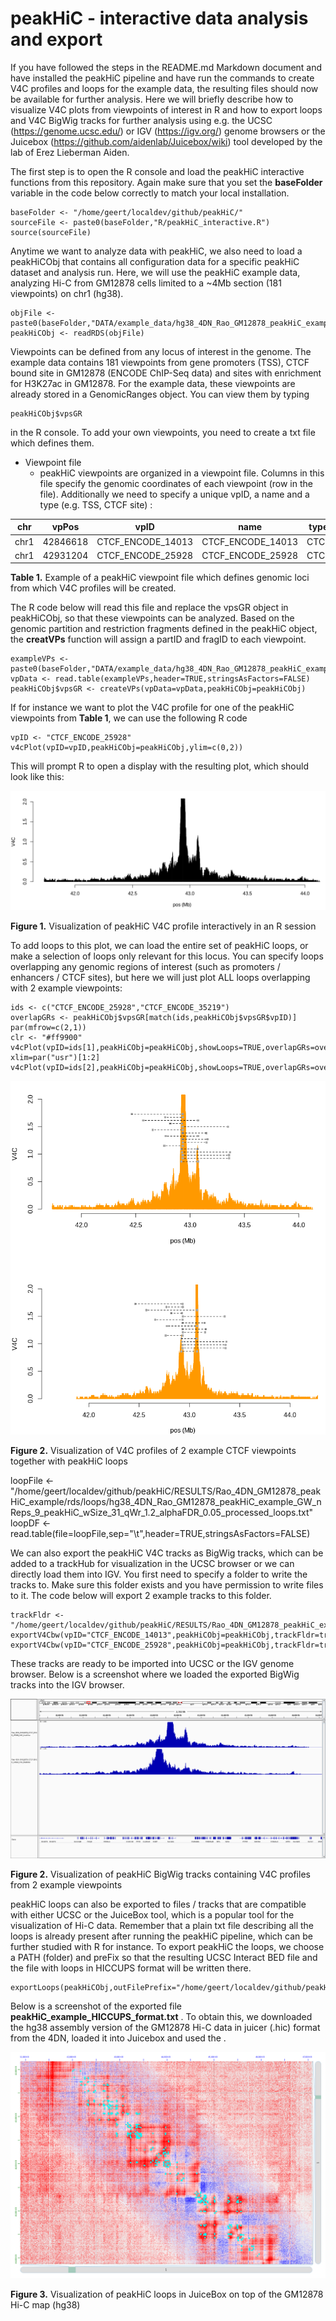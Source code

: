 # peakHiC - interactive data analysis and export

If you have followed the steps in the README.md Markdown document and have installed the peakHiC pipeline and have run the commands to create V4C profiles and loops for the example data, the resulting files should now be available for further analysis. Here we will briefly describe how to visualize V4C plots from viewpoints of interest in R and how to export loops and V4C BigWig tracks for further analysis using e.g. the UCSC (https://genome.ucsc.edu/) or IGV (https://igv.org/) genome browsers or the Juicebox (https://github.com/aidenlab/Juicebox/wiki) tool developed by the lab of Erez Lieberman Aiden. 

The first step is to open the R console and load the peakHiC interactive functions from this repository. Again make sure that you set the __baseFolder__ variable in the code below correctly to match your local installation.

```{r source}
baseFolder <- "/home/geert/localdev/github/peakHiC/"
sourceFile <- paste0(baseFolder,"R/peakHiC_interactive.R")
source(sourceFile)
```

Anytime we want to analyze data with peakHiC, we also need to load a peakHiCObj that contains all configuration data for a specific peakHiC dataset and analysis run. Here, we will use the peakHiC example data, analyzing Hi-C from GM12878 cells limited to a ~4Mb section (181 viewpoints) on chr1 (hg38). 

```{r source}
objFile <- paste0(baseFolder,"DATA/example_data/hg38_4DN_Rao_GM12878_peakHiC_example_peakHiCObj.rds")
peakHiCObj <- readRDS(objFile)
```

Viewpoints can be defined from any locus of interest in the genome. The example data contains 181 viewpoints from gene promoters (TSS), CTCF bound site in GM12878 (ENCODE ChIP-Seq data) and sites with enrichment for H3K27ac in GM12878. For the example data, these viewpoints are already stored in a GenomicRanges object. You can view them by typing

```{r source}
peakHiCObj$vpsGR
```

in the R console. To add your own viewpoints, you need to create a txt file which defines them. 

* Viewpoint file
  * peakHiC viewpoints are organized in a viewpoint file. Columns in this file specify the genomic coordinates of each viewpoint (row in the file). Additionally we need to specify a unique vpID, a name and a type (e.g. TSS, CTCF site) : 

| chr   | vpPos     | vpID              | name              | type |
|-------|-----------|-------------------|-------------------|------|
| chr1  | 42846618  | CTCF_ENCODE_14013 | CTCF_ENCODE_14013 | CTCF |
| chr1  | 42931204  | CTCF_ENCODE_25928 | CTCF_ENCODE_25928 | CTCF |

**Table 1.** Example of a peakHiC viewpoint file which defines genomic loci from which V4C profiles will be created.

The R code below will read this file and replace the vpsGR object in peakHiCObj, so that these viewpoints can be analyzed. Based on the genomic partition and restriction fragments defined in the peakHiC object, the __creatVPs__ function will assign a partID and fragID to each viewpoint. 

```{r source}
exampleVPs <- paste0(baseFolder,"DATA/example_data/hg38_4DN_Rao_GM12878_peakHiC_example_VPs.txt")
vpData <- read.table(exampleVPs,header=TRUE,stringsAsFactors=FALSE)
peakHiCObj$vpsGR <- createVPs(vpData=vpData,peakHiCObj=peakHiCObj)
```

If for instance we want to plot the V4C profile for one of the peakHiC viewpoints from **Table 1**, we can use the following R code 

```{r source}
vpID <- "CTCF_ENCODE_25928"
v4cPlot(vpID=vpID,peakHiCObj=peakHiCObj,ylim=c(0,2))
```

This will prompt R to open a display with the resulting plot, which should look like this:

![peakHiC BigWig track in IGV](https://github.com/deLaatLab/peakHiC/raw/master/tutorial/peakHiC_example_v4cPlot_R_CTCF_ENCODE_25928.png)

**Figure 1.** Visualization of peakHiC V4C profile interactively in an R session

To add loops to this plot, we can load the entire set of peakHiC loops, or make a selection of loops only relevant for this locus. You can specify loops overlapping any genomic regions of interest (such as promoters / enhancers / CTCF sites), but here we will just plot ALL loops overlapping with 2 example viewpoints:

```{r source}
ids <- c("CTCF_ENCODE_25928","CTCF_ENCODE_35219")
overlapGRs <- peakHiCObj$vpsGR[match(ids,peakHiCObj$vpsGR$vpID)]
par(mfrow=c(2,1))
clr <- "#ff9900"
v4cPlot(vpID=ids[1],peakHiCObj=peakHiCObj,showLoops=TRUE,overlapGRs=overlapGRs,ylim=c(0,2),col=clr)
xlim=par("usr")[1:2]
v4cPlot(vpID=ids[2],peakHiCObj=peakHiCObj,showLoops=TRUE,overlapGRs=overlapGRs,xlim=xlim,ylim=c(0,2),col=clr)
```

![peakHiC BigWig track in IGV](https://github.com/deLaatLab/peakHiC/raw/master/tutorial/peakHiC_example_v4cPlot_R_CTCF_VPs_with_loops.png)

**Figure 2.** Visualization of V4C profiles of 2 example CTCF viewpoints together with peakHiC loops

loopFile <- "/home/geert/localdev/github/peakHiC/RESULTS/Rao_4DN_GM12878_peakHiC_example/rds/loops/hg38_4DN_Rao_GM12878_peakHiC_example_GW_nReps_9_peakHiC_wSize_31_qWr_1.2_alphaFDR_0.05_processed_loops.txt"
loopDF <- read.table(file=loopFile,sep="\t",header=TRUE,stringsAsFactors=FALSE)


We can also export the peakHiC V4C tracks as BigWig tracks, which can be added to a trackHub for visualization in the UCSC browser or we can directly load them into IGV. You first need to specify a folder to write the tracks to. Make sure this folder exists and you have permission to write files to it. The code below will export 2 example tracks to this folder.

```{r source}
trackFldr <- "/home/geert/localdev/github/peakHiC/RESULTS/Rao_4DN_GM12878_peakHiC_example/TRACKS/"
exportV4Cbw(vpID="CTCF_ENCODE_14013",peakHiCObj=peakHiCObj,trackFldr=trackFldr)
exportV4Cbw(vpID="CTCF_ENCODE_25928",peakHiCObj=peakHiCObj,trackFldr=trackFldr)
```

These tracks are ready to be imported into UCSC or the IGV genome browser. Below is a screenshot where we loaded the exported BigWig tracks into the IGV browser.

![peakHiC BigWig track in IGV](https://github.com/deLaatLab/peakHiC/raw/master/tutorial/peakHiC_example_igv_snapshot.png)

**Figure 2.** Visualization of peakHiC BigWig tracks containing V4C profiles from 2 example viewpoints

peakHiC loops can also be exported to files / tracks that are compatible with either UCSC or the JuiceBox tool, which is a popular tool for the visualization of Hi-C data. Remember that a plain txt file describing all the loops is already present after running the peakHiC pipeline, which can be further studied with R for instance. To export peakHiC the loops, we choose a PATH (folder) and preFix so that the resulting UCSC Interact BED file and the file with loops in HICCUPS format will be written there.

```{r source}
exportLoops(peakHiCObj,outFilePrefix="/home/geert/localdev/github/peakHiC/RESULTS/Rao_4DN_GM12878_peakHiC_example/rds/loops/peakHiC_example")
```

Below is a screenshot of the exported file __peakHiC_example_HICCUPS_format.txt__ . To obtain this, we downloaded the hg38 assembly version of the GM12878 Hi-C data in juicer (.hic) format from the 4DN, loaded it into Juicebox and used the .

![peakHiC BigWig track in IGV](https://github.com/deLaatLab/peakHiC/raw/master/tutorial/peakHiC_example_Juicebox_snapshot.png)

**Figure 3.** Visualization of peakHiC loops in JuiceBox on top of the GM12878 Hi-C map (hg38)

